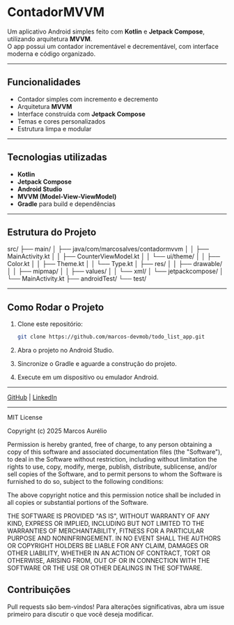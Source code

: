 # ContadorMVVM

Um aplicativo Android simples feito com **Kotlin** e **Jetpack Compose**, utilizando arquitetura **MVVM**.  
O app possui um contador incrementável e decrementável, com interface moderna e código organizado.

---

## Funcionalidades

- Contador simples com incremento e decremento
- Arquitetura **MVVM**
- Interface construída com **Jetpack Compose**
- Temas e cores personalizados
- Estrutura limpa e modular

---

## Tecnologias utilizadas

- **Kotlin**
- **Jetpack Compose**
- **Android Studio**
- **MVVM (Model-View-ViewModel)**
- **Gradle** para build e dependências

---

## Estrutura do Projeto

src/
├── main/
│   ├── java/com/marcosalves/contadormvvm
│   │   ├── MainActivity.kt
│   │   ├── CounterViewModel.kt
│   │   └── ui/theme/
│   │       ├── Color.kt
│   │       ├── Theme.kt
│   │       └── Type.kt
│   ├── res/
│   │   ├── drawable/
│   │   ├── mipmap/
│   │   ├── values/
│   │   └── xml/
│   └── jetpackcompose/
│       └── MainActivity.kt
├── androidTest/
└── test/

---

## Como Rodar o Projeto


1. Clone este repositório:
   ```bash
   git clone https://github.com/marcos-devmob/todo_list_app.git
   ```
2. Abra o projeto no Android Studio.
  
3. Sincronize o Gradle e aguarde a construção do projeto.
  
4. Execute em um dispositivo ou emulador Android.

---

[GitHub](https://github.com/marcos-devmob) | [LinkedIn](https://www.linkedin.com/in/marcosaurelioalves/)    

---

MIT License

Copyright (c) 2025 Marcos Aurélio

Permission is hereby granted, free of charge, to any person obtaining a copy
of this software and associated documentation files (the "Software"), to deal
in the Software without restriction, including without limitation the rights
to use, copy, modify, merge, publish, distribute, sublicense, and/or sell
copies of the Software, and to permit persons to whom the Software is
furnished to do so, subject to the following conditions:

The above copyright notice and this permission notice shall be included in all
copies or substantial portions of the Software.

THE SOFTWARE IS PROVIDED "AS IS", WITHOUT WARRANTY OF ANY KIND, EXPRESS OR
IMPLIED, INCLUDING BUT NOT LIMITED TO THE WARRANTIES OF MERCHANTABILITY,
FITNESS FOR A PARTICULAR PURPOSE AND NONINFRINGEMENT. IN NO EVENT SHALL THE
AUTHORS OR COPYRIGHT HOLDERS BE LIABLE FOR ANY CLAIM, DAMAGES OR OTHER
LIABILITY, WHETHER IN AN ACTION OF CONTRACT, TORT OR OTHERWISE, ARISING FROM,
OUT OF OR IN CONNECTION WITH THE SOFTWARE OR THE USE OR OTHER DEALINGS IN THE
SOFTWARE.



## Contribuições

Pull requests são bem-vindos!
Para alterações significativas, abra um issue primeiro para discutir o que você deseja modificar.
